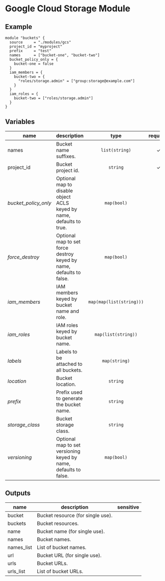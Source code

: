 # Google Cloud Storage Module

## Example

```hcl
module "buckets" {
  source     = "./modules/gcs"
  project_id = "myproject"
  prefix     = "test"
  names      = ["bucket-one", "bucket-two"]
  bucket_policy_only = {
    bucket-one = false
  }
  iam_members = {
    bucket-two = {
      "roles/storage.admin" = ["group:storage@example.com"]
    }
  }
  iam_roles = {
    bucket-two = ["roles/storage.admin"]
  }
}
```

<!-- BEGIN TFDOC -->
## Variables

| name | description | type | required | default |
|---|---|:---: |:---:|:---:|
| names | Bucket name suffixes. | <code title="list&#40;string&#41;">list(string)</code> | ✓ |  |
| project_id | Bucket project id. | <code title="">string</code> | ✓ |  |
| *bucket_policy_only* | Optional map to disable object ACLS keyed by name, defaults to true. | <code title="map&#40;bool&#41;">map(bool)</code> |  | <code title="">{}</code> |
| *force_destroy* | Optional map to set force destroy keyed by name, defaults to false. | <code title="map&#40;bool&#41;">map(bool)</code> |  | <code title="">{}</code> |
| *iam_members* | IAM members keyed by bucket name and role. | <code title="map&#40;map&#40;list&#40;string&#41;&#41;&#41;">map(map(list(string)))</code> |  | <code title="">null</code> |
| *iam_roles* | IAM roles keyed by bucket name. | <code title="map&#40;list&#40;string&#41;&#41;">map(list(string))</code> |  | <code title="">null</code> |
| *labels* | Labels to be attached to all buckets. | <code title="map&#40;string&#41;">map(string)</code> |  | <code title="">{}</code> |
| *location* | Bucket location. | <code title="">string</code> |  | <code title="">EU</code> |
| *prefix* | Prefix used to generate the bucket name. | <code title="">string</code> |  | <code title=""></code> |
| *storage_class* | Bucket storage class. | <code title="">string</code> |  | <code title="">MULTI_REGIONAL</code> |
| *versioning* | Optional map to set versioning keyed by name, defaults to false. | <code title="map&#40;bool&#41;">map(bool)</code> |  | <code title="">{}</code> |

## Outputs

| name | description | sensitive |
|---|---|:---:|
| bucket | Bucket resource (for single use). |  |
| buckets | Bucket resources. |  |
| name | Bucket name (for single use). |  |
| names | Bucket names. |  |
| names_list | List of bucket names. |  |
| url | Bucket URL (for single use). |  |
| urls | Bucket URLs. |  |
| urls_list | List of bucket URLs. |  |
<!-- END TFDOC -->
